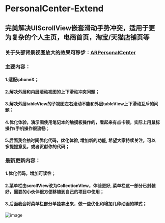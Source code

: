 # PersonalCenter-Extend
## 完美解决UIScrollView嵌套滑动手势冲突，适用于更为复杂的个人主页，电商首页，淘宝/天猫店铺页等  

### 关于头部背景视图放大的效果可移步：[ARPersonalCenter](https://github.com/ArchLL/ARPersonalCenter)

### 主要内容： 

#### 1.适配iphoneX；  
#### 2.解决外层和内层滚动视图的上下滑动冲突问题；  
#### 3.解决外层tableView的子视图左右滚动不能和外层tableView上下滑动互斥的问题；  
#### 4.优化体验，演示图使用笔记本的触摸板操作的，看起来有点卡顿，实际上用鼠标操作/手机操作很流畅；  
#### 5.后面我会抽时间优化代码，优化体验, 增加新的功能, 希望大家持续关注，可以多提提意见，或者贡献你的代码；  

### 最新更新内容： 

#### 1.优化代码，增加可读性；   
#### 2.菜单栏由scrollView改为CollectionVIew，体验更好, 菜单栏这一部分已封装好，需要的小伙伴很方便移植到自己的项目中使用；  
#### 3.后面我会将菜单栏部分单独拿出来，做一些优化和增加几种动画的样式；

![image](https://github.com/ArchLL/PersonalCenter-Extend/blob/master/show.gif)
